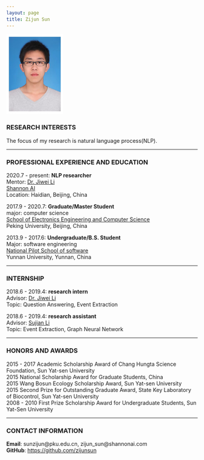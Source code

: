 ```yaml
---
layout: page
title: Zijun Sun
---
```


<div class="container">
    <div class="row-fluid">
        <div class="span2">
        <a href="assets/sunzijun.jpg">
            <img src="assets/sunzijun.jpg" height="210" width="150" title="Zijun Sun" alt="Zijun Sun"/>
        </a>
        </div>
    </div>
</div>


### RESEARCH INTERESTS

The focus of my research is natural language process(NLP).

---

### PROFESSIONAL EXPERIENCE AND EDUCATION

2020.7 - present:  <b>NLP researcher</b><br/>
Mentor: [Dr. Jiwei Li](https://nlp.stanford.edu/~bdlijiwei/) <br/>
<a href="https://www.shannonai.com/en">Shannon AI</a><br/>
Location: Haidian, Beijing, China

2017.9 - 2020.7:  <b>Graduate/Master Student</b><br/>
    major: computer science<br/>
    <a href="https://eecs.pku.edu.cn/Home/HOME.htm">School of Electronics Engineering and Computer Science</a><br/>
    Peking University, Beijing, China<br/>

2013.9 - 2017.6:  <b>Undergraduate/B.S. Student</b><br/>
    Major: software engineering<br/>
    <a href="http://www.sei.ynu.edu.cn/index.htm">National Pilot School of software</a><br/>
    Yunnan University, Yunnan, China<br/>

---
### INTERNSHIP
2018.6 - 2019.4:  <b>research intern</b><br/>
Advisor: [Dr. Jiwei Li](https://nlp.stanford.edu/~bdlijiwei/) <br/>
Topic: Question Answering, Event Extraction<br/>

2018.6 - 2019.4:  <b>research assistant</b><br/>
Advisor: [Sujian Li]()<br/>
Topic: Event Extraction, Graph Neural Network<br/>

---
### HONORS AND AWARDS
2015 - 2017 Academic Scholarship Award of Chang Hungta Science Foundation, Sun Yat-sen University<br/>
2015    National Scholarship Award for Graduate Students, China<br/>
2015    Wang Bosun Ecology Scholarship Award, Sun Yat-sen University<br/>
2015    Second Prize for Outstanding Graduate Award, State Key Laboratory of Biocontrol, Sun Yat-sen University<br/>
2008 - 2010 First Prize Scholarship Award for Undergraduate Students, Sun Yat-Sen University<br/>

---

### CONTACT INFORMATION

<div class="container">
    <div class="row-fluid">
            <b>Email</b>: sunzijun@pku.edu.cn, zijun_sun@shannonai.com<br/>
            <b>GitHub</b>: <a href="https://github.com/zijunsun">https://github.com/zijunsun</a><br/>
    </div>
</div>
